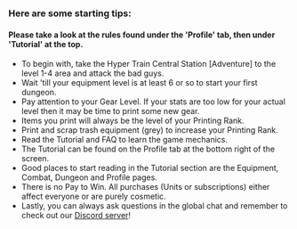 ### Here are some starting tips:

#### Please take a look at the rules found under the 'Profile' tab, then under 'Tutorial' at the top.

* To begin with, take the Hyper Train Central Station [Adventure] to the level 1-4 area and attack the bad guys.
* Wait 'till your equipment level is at least 6 or so to start your first dungeon.
* Pay attention to your Gear Level. If your stats are too low for your actual level then it may be time to print some new gear.
* Items you print will always be the level of your Printing Rank.
* Print and scrap trash equipment (grey) to increase your Printing Rank.
* Read the Tutorial and FAQ to learn the game mechanics.
* The Tutorial can be found on the Profile tab at the bottom right of the screen.
* Good places to start reading in the Tutorial section are the Equipment, Combat, Dungeon and Profile pages.
* There is no Pay to Win. All purchases (Units or subscriptions) either affect everyone or are purely cosmetic.
* Lastly, you can always ask questions in the global chat and remember to check out our [Discord server](https://discord.gg/JREx8xz)!
